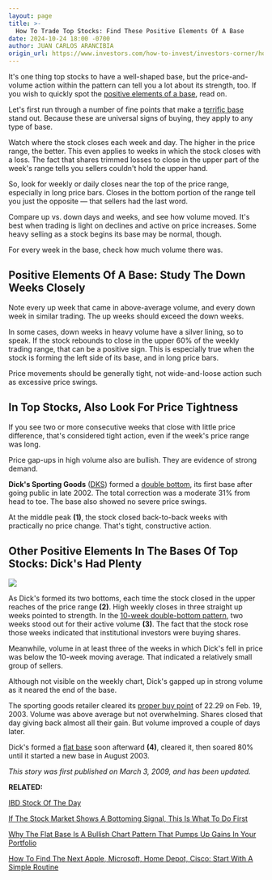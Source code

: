 ```yaml
---
layout: page
title: >-
  How To Trade Top Stocks: Find These Positive Elements Of A Base
date: 2024-10-24 18:00 -0700
author: JUAN CARLOS ARANCIBIA
origin_url: https://www.investors.com/how-to-invest/investors-corner/how-to-trade-growth-stocks-positive-elements-of-a-base/
---
```


It's one thing top stocks to have a well-shaped base, but the price-and-volume action within the pattern can tell you a lot about its strength, too. If you wish to quickly spot the [positive elements of a base](https://www.investors.com/how-to-invest/investors-corner/how-to-trade-stocks-base-stock-charts/), read on.

Let's first run through a number of fine points that make a [terrific base](https://www.investors.com/how-to-invest/investors-corner/how-to-trade-stocks-base-stock-charts/) stand out. Because these are universal signs of buying, they apply to any type of base.

Watch where the stock closes each week and day. The higher in the price range, the better. This even applies to weeks in which the stock closes with a loss. The fact that shares trimmed losses to close in the upper part of the week's range tells you sellers couldn't hold the upper hand.

So, look for weekly or daily closes near the top of the price range, especially in long price bars. Closes in the bottom portion of the range tell you just the opposite — that sellers had the last word.

Compare up vs. down days and weeks, and see how volume moved. It's best when trading is light on declines and active on price increases. Some heavy selling as a stock begins its base may be normal, though.

For every week in the base, check how much volume there was.

## Positive Elements Of A Base: Study The Down Weeks Closely

Note every up week that came in above-average volume, and every down week in similar trading. The up weeks should exceed the down weeks.

In some cases, down weeks in heavy volume have a silver lining, so to speak. If the stock rebounds to close in the upper 60% of the weekly trading range, that can be a positive sign. This is especially true when the stock is forming the left side of its base, and in long price bars.

Price movements should be generally tight, not wide-and-loose action such as excessive price swings.

## In Top Stocks, Also Look For Price Tightness

If you see two or more consecutive weeks that close with little price difference, that's considered tight action, even if the week's price range was long.

Price gap-ups in high volume also are bullish. They are evidence of strong demand.

**Dick's Sporting Goods** ([DKS](https://research.investors.com/quote.aspx?symbol=DKS)) formed a [double bottom](https://www.investors.com/how-to-invest/investors-corner/what-is-double-bottom-base-biotech-stocks/), its first base after going public in late 2002. The total correction was a moderate 31% from head to toe. The base also showed no severe price swings.

At the middle peak **(1)**, the stock closed back-to-back weeks with practically no price change. That's tight, constructive action.

## Other Positive Elements In The Bases Of Top Stocks: Dick's Had Plenty

![](https://www.investors.com/wp-content/uploads/2018/11/ICdks110618-281x300.jpg)

As Dick's formed its two bottoms, each time the stock closed in the upper reaches of the price range **(2)**. High weekly closes in three straight up weeks pointed to strength. In the [10-week double-bottom pattern](https://www.investors.com/how-to-invest/investors-corner/what-is-double-bottom-base-biotech-stocks/), two weeks stood out for their active volume **(3)**. The fact that the stock rose those weeks indicated that institutional investors were buying shares.

Meanwhile, volume in at least three of the weeks in which Dick's fell in price was below the 10-week moving average. That indicated a relatively small group of sellers.

Although not visible on the weekly chart, Dick's gapped up in strong volume as it neared the end of the base.

The sporting goods retailer cleared its [proper buy point](https://www.investors.com/how-to-invest/investors-corner/chart-reading-basics-how-a-buy-point-marks-a-time-of-opportunity/) of 22.29 on Feb. 19, 2003. Volume was above average but not overwhelming. Shares closed that day giving back almost all their gain. But volume improved a couple of days later.

Dick's formed a [flat base](https://www.investors.com/how-to-invest/investors-corner/chart-patterns-flat-base-dull-trade-positive-action/) soon afterward **(4)**, cleared it, then soared 80% until it started a new base in August 2003.

_This story was first published on March 3, 2009, and has been updated._

**RELATED:**

[IBD Stock Of The Day](https://www.investors.com/research/ibd-stock-of-the-day/)

[If The Stock Market Shows A Bottoming Signal, This Is What To Do First](https://www.investors.com/how-to-invest/investors-corner/why-you-should-buy-on-the-follow-through-day/)

[Why The Flat Base Is A Bullish Chart Pattern That Pumps Up Gains In Your Portfolio](https://www.investors.com/how-to-invest/investors-corner/when-to-buy-the-basics-of-a-flat-base-a-super-growth-stock-pattern/)

[How To Find The Next Apple, Microsoft, Home Depot, Cisco: Start With A Simple Routine](https://www.investors.com/research/ibd-stock-analysis/how-to-invest-in-the-stock-market-start-with-a-simple-routine/)
